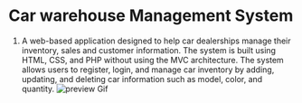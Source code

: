 # Car warehouse Management System
1. A web-based application designed to help car dealerships manage their inventory, sales and customer information. The system is built using HTML, CSS, and PHP without using the MVC architecture. The system allows users to register, login, and manage car inventory by adding, updating, and deleting car information such as model, color, and quantity. 
![preview Gif](./images/Animation.gif)
